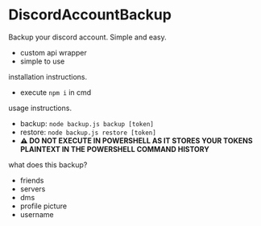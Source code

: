 # DiscordAccountBackup

Backup your discord account. Simple and easy.

  - custom api wrapper
  - simple to use

installation instructions.

  - execute `npm i` in cmd

usage instructions.

  - backup: `node backup.js backup [token]`
  - restore: `node backup.js restore [token]`
  - **⚠️ DO NOT EXECUTE IN POWERSHELL AS IT STORES YOUR TOKENS PLAINTEXT IN THE POWERSHELL COMMAND HISTORY**
 
what does this backup?

  - friends
  - servers
  - dms
  - profile picture
  - username
